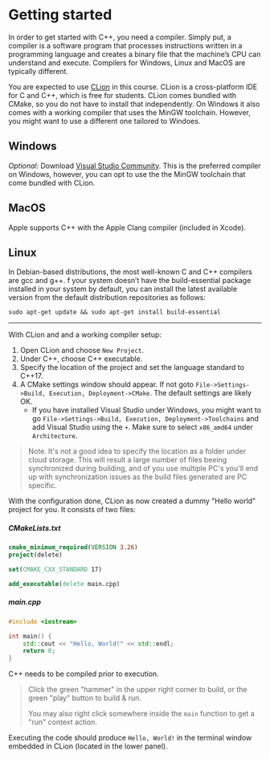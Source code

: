 # Getting started

In order to get started with C++, you need a compiler. Simply put, a compiler is a software program that processes instructions written in a programming language and creates a binary file that the machine’s CPU can understand and execute. Compilers for Windows, Linux and MacOS are typically different. 

You are expected to use [CLion](https://www.jetbrains.com/clion/) in this course. CLion is a cross-platform IDE for C and C++, which is free for students. CLion comes bundled with CMake, so you do not have to install that independently. On Windows it also comes with a working compiler that uses the MinGW toolchain. However, you might want to use a different one tailored to Windoes.

## Windows

_Optional:_ Download [Visual Studio Community](https://visualstudio.microsoft.com/vs/community/). This is the preferred compiler on Windows, however, you can opt to use the the MinGW toolchain that come bundled with CLion.

## MacOS
Apple supports C++ with the Apple Clang compiler (included in Xcode). 

## Linux 
In Debian-based distributions, the most well-known C and C++ compilers are gcc and g++. f your system doesn’t have the build-essential package installed in your system by default, you can install the latest available version from the default distribution repositories as follows:

```
sudo apt-get update && sudo apt-get install build-essential
```

---

With CLion and and a working compiler setup:


1. Open CLion and choose `New Project`.
2. Under C++, choose C++ executable.
3. Specify the location of the project and set the language standard to C++17.
4. A CMake settings window should appear. If not goto `File->Settings->Build, Execution, Deployment->CMake`. The default settings are likely OK.
   - If you have installed Visual Studio under Windows, you might want to go `File->Settings->Build, Execution, Deployment->Toolchains` and add Visual Studio using the `+`. Make sure to select `x86_amd64` under `Architecture`.

> Note. It's not a good idea to specify the location as a folder under cloud storage. This will result a large number of files beeing synchronized during building,
> and of you use multiple PC's you'll end up with synchronization issues as the build files generated are PC specific.

With the configuration done, CLion as now created a dummy "Hello world" project for you. It consists of two files:

##### CMakeLists.txt

```cmake
cmake_minimum_required(VERSION 3.26)
project(delete)

set(CMAKE_CXX_STANDARD 17)

add_executable(delete main.cpp)
```

##### main.cpp

```cpp
#include <iostream>

int main() {
    std::cout << "Hello, World!" << std::endl;
    return 0;
}
```

C++ needs to be compiled prior to execution.

> Click the green "hammer" in the upper right corner to build, or the green "play" button to build & run.
> 
> You may also right click somewhere inside the `main` function to get a "run" context action.

Executing the code should produce `Hello, World!` in the terminal window embedded in CLion (located in the lower panel).
